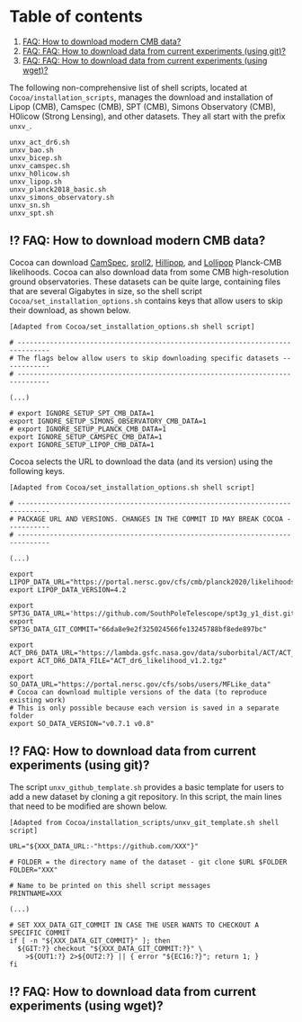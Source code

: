 # Table of contents
1. [FAQ: How to download modern CMB data?](#new_planck_data)
2. [FAQ: FAQ: How to download data from current experiments (using git)?](#new_likelihood_and_data)
3. [FAQ: FAQ: How to download data from current experiments (using wget)?](#new_likelihood_and_data2)
 
The following non-comprehensive list of shell scripts, located at `Cocoa/installation_scripts`, manages the download and installation of Lipop (CMB), Camspec (CMB), SPT (CMB), Simons Observatory (CMB), H0licow (Strong Lensing), and other datasets. They all start with the prefix `unxv_`. 

    unxv_act_dr6.sh
    unxv_bao.sh
    unxv_bicep.sh
    unxv_camspec.sh
    unxv_h0licow.sh
    unxv_lipop.sh
    unxv_planck2018_basic.sh
    unxv_simons_observatory.sh
    unxv_sn.sh
    unxv_spt.sh
    
## :interrobang: FAQ: How to download modern CMB data? <a name="new_planck_data"></a>

Cocoa can download [CamSpec](https://people.ast.cam.ac.uk/~stg20/camspec/index.html), [sroll2](https://web.fe.infn.it/~pagano/low_ell_datasets/sroll2/), [Hillipop](https://github.com/planck-npipe/hillipop.git), and [Lollipop](https://github.com/planck-npipe/lollipop.git) Planck-CMB likelihoods. Cocoa can also download data from some CMB high-resolution ground observatories. These datasets can be quite large, containing files that are several Gigabytes in size, so the shell script  `Cocoa/set_installation_options.sh` contains keys that allow users to skip their download, as shown below.

    [Adapted from Cocoa/set_installation_options.sh shell script] 

    # ------------------------------------------------------------------------------
    # The flags below allow users to skip downloading specific datasets ------------
    # ------------------------------------------------------------------------------
    
    (...)

    # export IGNORE_SETUP_SPT_CMB_DATA=1
    export IGNORE_SETUP_SIMONS_OBSERVATORY_CMB_DATA=1
    # export IGNORE_SETUP_PLANCK_CMB_DATA=1
    export IGNORE_SETUP_CAMSPEC_CMB_DATA=1
    export IGNORE_SETUP_LIPOP_CMB_DATA=1

Cocoa selects the URL to download the data (and its version) using the following keys.

    [Adapted from Cocoa/set_installation_options.sh shell script] 

    # ------------------------------------------------------------------------------
    # PACKAGE URL AND VERSIONS. CHANGES IN THE COMMIT ID MAY BREAK COCOA -----------
    # ------------------------------------------------------------------------------

    (...)
    
    export LIPOP_DATA_URL="https://portal.nersc.gov/cfs/cmb/planck2020/likelihoods"
    export LIPOP_DATA_VERSION=4.2

    export SPT3G_DATA_URL='https://github.com/SouthPoleTelescope/spt3g_y1_dist.git'
    export SPT3G_DATA_GIT_COMMIT="66da8e9e2f325024566fe13245788bf8ede897bc"

    export ACT_DR6_DATA_URL="https://lambda.gsfc.nasa.gov/data/suborbital/ACT/ACT_dr6/likelihood/data"
    export ACT_DR6_DATA_FILE="ACT_dr6_likelihood_v1.2.tgz"

    export SO_DATA_URL="https://portal.nersc.gov/cfs/sobs/users/MFLike_data"
    # Cocoa can download multiple versions of the data (to reproduce existing work)
    # This is only possible because each version is saved in a separate folder
    export SO_DATA_VERSION="v0.7.1 v0.8"

## :interrobang: FAQ: How to download data from current experiments (using git)? <a name="new_likelihood_and_data"></a>

 The script `unxv_github_template.sh` provides a basic template for users to add a new dataset by cloning a git repository. In this script, the main lines that need to be modified are shown below.

    [Adapted from Cocoa/installation_scripts/unxv_git_template.sh shell script] 

    URL="${XXX_DATA_URL:-"https://github.com/XXX"}"
    
    # FOLDER = the directory name of the dataset - git clone $URL $FOLDER
    FOLDER="XXX"

    # Name to be printed on this shell script messages
    PRINTNAME=XXX
  
    (...) 

    # SET XXX_DATA_GIT_COMMIT IN CASE THE USER WANTS TO CHECKOUT A SPECIFIC COMMIT
    if [ -n "${XXX_DATA_GIT_COMMIT}" ]; then
      ${GIT:?} checkout "${XXX_DATA_GIT_COMMIT:?}" \
        >${OUT1:?} 2>${OUT2:?} || { error "${EC16:?}"; return 1; }
    fi
  
## :interrobang: FAQ: How to download data from current experiments (using wget)? <a name="new_likelihood_and_data2"></a>
